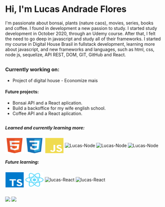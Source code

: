 
# Hi, I'm Lucas Andrade Flores
I'm passionate about bonsai, plants (nature caos), movies, series, books and coffee. I found in development a new passion to study. I started study development in October 2020, through an Udemy course. After that, I felt the need to go deep in javascript and study all of their frameworks. I started my course in Digital House Brasil in fullstack development, learning more about javascript, and new frameworks and languages, such as html, css, node js, sequelize, API REST, DOM, GIT, GitHub and React.

##

### Currently working on: 
- Project of digital house - Economize mais 

#### Future projects: 
- Bonsai API and a React aplication. 
- Build a backoffice for my wife english school.
- Coffee API and a React aplication.

##

##### Learned and currently learning more: 
<div style="display: inline_block">
<img align="center" alt="Lucas-HTML" height="50" width="60" src="https://raw.githubusercontent.com/devicons/devicon/master/icons/html5/html5-original.svg">
<img align="center" alt="Lucas-CSS" height="50" width="60" src="https://raw.githubusercontent.com/devicons/devicon/master/icons/css3/css3-original.svg">
<img align="center" alt="Lucas-Js" height="50" width="60" src="https://raw.githubusercontent.com/devicons/devicon/master/icons/javascript/javascript-plain.svg">
<img align="center" alt="Lucas-Node" height="50" width="60" src="https://cdn.jsdelivr.net/gh/devicons/devicon/icons/nodejs/nodejs-original-wordmark.svg">
<img align="center" alt="Lucas-Node" height="50" width="60" src="https://cdn.jsdelivr.net/gh/devicons/devicon/icons/mysql/mysql-plain-wordmark.svg">
<img align="center" alt="Lucas-Node" height="50" width="60" src="https://cdn.jsdelivr.net/gh/devicons/devicon/icons/sequelize/sequelize-original.svg">
</div>

##### Future learning:
<div style="display: inline_block">
<img align="center" alt="lucas-Ts" height="50" width="60" src="https://raw.githubusercontent.com/devicons/devicon/master/icons/typescript/typescript-plain.svg">
<img align="center" alt="lucas-React" height="50" width="60" src="https://raw.githubusercontent.com/devicons/devicon/master/icons/react/react-original.svg">
<img align="center" alt="lucas-React" height="50" width="60" src="https://cdn.jsdelivr.net/gh/devicons/devicon/icons/docker/docker-original.svg">
<img align="center" alt="lucas-React" height="50" width="60" src="https://cdn.jsdelivr.net/gh/devicons/devicon/icons/amazonwebservices/amazonwebservices-original.svg">
</div>

##

<div>
<img src=https://github-readme-stats.vercel.app/api?username=LucasAndFlores&count_private=true&show_icons=true&theme=outrun height="180em"/>
<img src=https://github-readme-stats.vercel.app/api/top-langs/?username=LucasAndFlores&hide=ejs&show_icons=true&theme=outrun height="180em"/>
</div>



